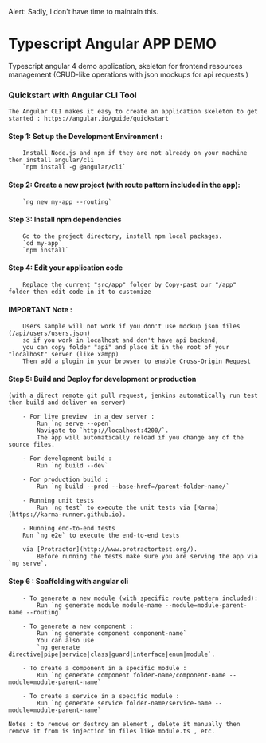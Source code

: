 Alert: Sadly, I don't have time to maintain this.

Typescript Angular APP DEMO
========================
Typescript angular 4 demo application, skeleton for frontend resources management (CRUD-like operations with json mockups for api requests )

### Quickstart with Angular CLI Tool
	The Angular CLI makes it easy to create an application skeleton to get started : https://angular.io/guide/quickstart

#### Step 1: Set up the Development Environment : 
		Install Node.js and npm if they are not already on your machine then install angular/cli
		`npm install -g @angular/cli`
			
#### Step 2: Create a new project (with route pattern included in the app):
		`ng new my-app --routing`

#### Step 3: Install npm dependencies
		Go to the project directory, install npm local packages.
		`cd my-app`
		`npm install`

#### Step 4: Edit your application code 
		Replace the current "src/app" folder by Copy-past our "/app" folder then edit code in it to customize
#### IMPORTANT Note :
		Users sample will not work if you don't use mockup json files (/api/users/users.json) 
		so if you work in localhost and don't have api backend, 
		you can copy folder "api" and place it in the root of your "localhost" server (like xampp)
		Then add a plugin in your browser to enable Cross-Origin Request
			
#### Step 5: Build and Deploy for development or production
	(with a direct remote git pull request, jenkins automatically run test then build and deliver on server)

		- For live preview  in a dev server :
			Run `ng serve --open`
			Navigate to `http://localhost:4200/`. 
			The app will automatically reload if you change any of the source files.

		- For development build :
			Run `ng build --dev`
			
		- For production build :
			Run `ng build --prod --base-href=/parent-folder-name/`
			
		- Running unit tests
			Run `ng test` to execute the unit tests via [Karma](https://karma-runner.github.io).

		- Running end-to-end tests
		Run `ng e2e` to execute the end-to-end tests 
		
		via [Protractor](http://www.protractortest.org/).
			Before running the tests make sure you are serving the app via `ng serve`.

#### Step 6 : Scaffolding with angular cli	

		- To generate a new module (with specific route pattern included):
			Run `ng generate module module-name --module=module-parent-name --routing`

		- To generate a new component :
			Run `ng generate component component-name` 
			You can also use 
			`ng generate directive|pipe|service|class|guard|interface|enum|module`.

		- To create a component in a specific module :
			Run `ng generate component folder-name/component-name --module=module-parent-name`

		- To create a service in a specific module :
			Run `ng generate service folder-name/service-name --module=module-parent-name`

	Notes : to remove or destroy an element , delete it manually then remove it from is injection in files like module.ts , etc.

